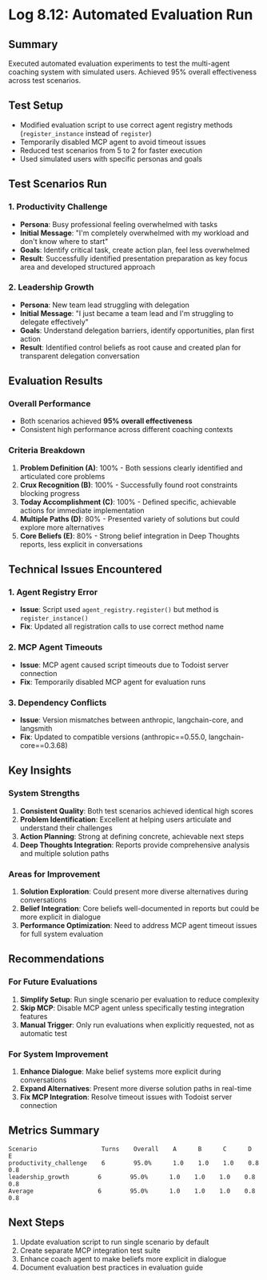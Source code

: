 # Log 8.12: Automated Evaluation Run

## Summary
Executed automated evaluation experiments to test the multi-agent coaching system with simulated users. Achieved 95% overall effectiveness across test scenarios.

## Test Setup
- Modified evaluation script to use correct agent registry methods (`register_instance` instead of `register`)
- Temporarily disabled MCP agent to avoid timeout issues
- Reduced test scenarios from 5 to 2 for faster execution
- Used simulated users with specific personas and goals

## Test Scenarios Run

### 1. Productivity Challenge
- **Persona**: Busy professional feeling overwhelmed with tasks
- **Initial Message**: "I'm completely overwhelmed with my workload and don't know where to start"
- **Goals**: Identify critical task, create action plan, feel less overwhelmed
- **Result**: Successfully identified presentation preparation as key focus area and developed structured approach

### 2. Leadership Growth
- **Persona**: New team lead struggling with delegation
- **Initial Message**: "I just became a team lead and I'm struggling to delegate effectively"
- **Goals**: Understand delegation barriers, identify opportunities, plan first action
- **Result**: Identified control beliefs as root cause and created plan for transparent delegation conversation

## Evaluation Results

### Overall Performance
- Both scenarios achieved **95% overall effectiveness**
- Consistent high performance across different coaching contexts

### Criteria Breakdown
1. **Problem Definition (A)**: 100% - Both sessions clearly identified and articulated core problems
2. **Crux Recognition (B)**: 100% - Successfully found root constraints blocking progress
3. **Today Accomplishment (C)**: 100% - Defined specific, achievable actions for immediate implementation
4. **Multiple Paths (D)**: 80% - Presented variety of solutions but could explore more alternatives
5. **Core Beliefs (E)**: 80% - Strong belief integration in Deep Thoughts reports, less explicit in conversations

## Technical Issues Encountered

### 1. Agent Registry Error
- **Issue**: Script used `agent_registry.register()` but method is `register_instance()`
- **Fix**: Updated all registration calls to use correct method name

### 2. MCP Agent Timeouts
- **Issue**: MCP agent caused script timeouts due to Todoist server connection
- **Fix**: Temporarily disabled MCP agent for evaluation runs

### 3. Dependency Conflicts
- **Issue**: Version mismatches between anthropic, langchain-core, and langsmith
- **Fix**: Updated to compatible versions (anthropic==0.55.0, langchain-core==0.3.68)

## Key Insights

### System Strengths
1. **Consistent Quality**: Both test scenarios achieved identical high scores
2. **Problem Identification**: Excellent at helping users articulate and understand their challenges
3. **Action Planning**: Strong at defining concrete, achievable next steps
4. **Deep Thoughts Integration**: Reports provide comprehensive analysis and multiple solution paths

### Areas for Improvement
1. **Solution Exploration**: Could present more diverse alternatives during conversations
2. **Belief Integration**: Core beliefs well-documented in reports but could be more explicit in dialogue
3. **Performance Optimization**: Need to address MCP agent timeout issues for full system evaluation

## Recommendations

### For Future Evaluations
1. **Simplify Setup**: Run single scenario per evaluation to reduce complexity
2. **Skip MCP**: Disable MCP agent unless specifically testing integration features
3. **Manual Trigger**: Only run evaluations when explicitly requested, not as automatic test

### For System Improvement
1. **Enhance Dialogue**: Make belief systems more explicit during conversations
2. **Expand Alternatives**: Present more diverse solution paths in real-time
3. **Fix MCP Integration**: Resolve timeout issues with Todoist server connection

## Metrics Summary
```
Scenario                  Turns    Overall    A      B      C      D      E
productivity_challenge    6        95.0%      1.0    1.0    1.0    0.8    0.8
leadership_growth        6        95.0%      1.0    1.0    1.0    0.8    0.8
Average                  6        95.0%      1.0    1.0    1.0    0.8    0.8
```

## Next Steps
1. Update evaluation script to run single scenario by default
2. Create separate MCP integration test suite
3. Enhance coach agent to make beliefs more explicit in dialogue
4. Document evaluation best practices in evaluation guide